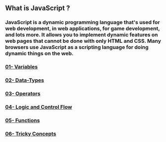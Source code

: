 ## What is JavaScript ?
### JavaScript is a dynamic programming language that's used for web development, in web applications, for game development, and lots more. It allows you to implement dynamic features on web pages that cannot be done with only HTML and CSS. Many browsers use JavaScript as a scripting language for doing dynamic things on the web.

### [01- Variables](https://github.com/SaishJ/JavaScript-Begineer-to-Advanced/tree/01-Variables)
### [02- Data-Types](https://github.com/SaishJ/JavaScript-Begineer-to-Advanced/tree/02-Data-Types)
### [03- Operators](https://github.com/SaishJ/JavaScript-Begineer-to-Advanced/tree/03-Operators)
### [04- Logic and Control Flow](https://github.com/SaishJ/JavaScript-Begineer-to-Advanced/tree/04-Logic_and_Control_Flow)
### [05- Functions](https://github.com/SaishJ/JavaScript-Begineer-to-Advanced/tree/05-Functions)
### [06- Tricky Concepts](https://github.com/SaishJ/JavaScript-Begineer-to-Advanced/tree/06-Tricky-Concepts)

